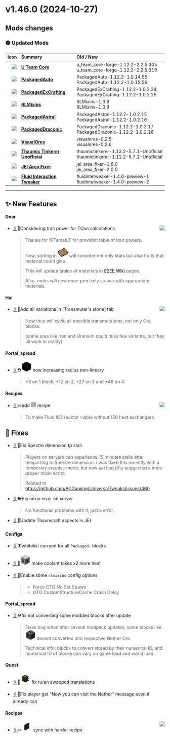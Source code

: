 # v1.46.0 (2024-10-27)
## Mods changes

### 🟡 Updated Mods

Icon | Summary | Old / New
----:|:--------|:---------
<img src="https://media.forgecdn.net/avatars/thumbnails/108/684/30/30/636374315485450120.png"            > |                            [**U Team Core**](https://www.curseforge.com/minecraft/mc-mods/u-team-core)                 | <nobr>u_team_core-forge-1.12.2-2.2.5.305</nobr><br><nobr>u_team_core-forge-1.12.2-2.2.5.319</nobr>
<img src="https://media.forgecdn.net/avatars/thumbnails/180/855/30/30/636796143936766724.png"            > |                           [**PackagedAuto**](https://www.curseforge.com/minecraft/mc-mods/packagedauto)                | <nobr>PackagedAuto-1.12.2-1.0.14.55</nobr><br><nobr>PackagedAuto-1.12.2-1.0.15.56</nobr>
<img src="https://media.forgecdn.net/avatars/thumbnails/205/161/30/30/636946414091294708.png"            > |                     [**PackagedExCrafting**](https://www.curseforge.com/minecraft/mc-mods/packagedexcrafting)          | <nobr>PackagedExCrafting-1.12.2-1.0.2.24</nobr><br><nobr>PackagedExCrafting-1.12.2-1.0.2.25</nobr>
<img src="https://media.forgecdn.net/avatars/thumbnails/648/528/30/30/638050129235150630.png"            > |                               [**RLMixins**](https://www.curseforge.com/minecraft/mc-mods/rlmixins)                    | <nobr>RLMixins-1.3.8</nobr><br><nobr>RLMixins-1.3.9</nobr>
<img src="https://media.forgecdn.net/avatars/thumbnails/759/528/30/30/638095905122883877.png"            > |                         [**PackagedAstral**](https://www.curseforge.com/minecraft/mc-mods/packagedastral)              | <nobr>PackagedAstral-1.12.2-1.0.2.15</nobr><br><nobr>PackagedAstral-1.12.2-1.0.2.16</nobr>
<img src="https://media.forgecdn.net/avatars/thumbnails/785/360/30/30/638135438959255507.png"            > |                       [**PackagedDraconic**](https://www.curseforge.com/minecraft/mc-mods/packageddraconic)            | <nobr>PackagedDraconic-1.12.2-1.0.2.17</nobr><br><nobr>PackagedDraconic-1.12.2-1.0.2.18</nobr>
<img src="https://media.forgecdn.net/avatars/thumbnails/856/836/30/30/638260772226865253.png"            > |                             [**VisualOres**](https://www.curseforge.com/minecraft/mc-mods/visualores)                  | <nobr>visualores-0.2.5</nobr><br><nobr>visualores-0.2.6</nobr>
<img src="https://media.forgecdn.net/avatars/thumbnails/937/632/30/30/638416090890641368.png"            > |            [**Thaumic Tinkerer Unofficial**](https://www.curseforge.com/minecraft/mc-mods/thaumic-tinkerer-unofficial) | <nobr>thaumictinkerer-1.12.2-5.7.1-Unofficial</nobr><br><nobr>thaumictinkerer-1.12.2-5.7.2-Unofficial</nobr>
<img src="https://media.forgecdn.net/avatars/thumbnails/1062/375/30/30/638594947374082619.png"           > |                         [**JEI Area Fixer**](https://www.curseforge.com/minecraft/mc-mods/jei-area-fixer)              | <nobr>jei_area_fixer-1.6.0</nobr><br><nobr>jei_area_fixer-2.0.0</nobr>
<img src="https://media.forgecdn.net/avatars/thumbnails/1071/348/30/30/638606872011907048.png"           > |              [**Fluid Interaction Tweaker**](https://www.curseforge.com/minecraft/mc-mods/fluid-interaction-tweaker)   | <nobr>fluidintetweaker-1.4.0-preview-1</nobr><br><nobr>fluidintetweaker-1.4.0-preview-2</nobr>
-----------

## ✨ New Features


#### Gear

* <img src="https://i.imgur.com/IOAi9XP.png" align=right> [🖇](https://github.com/Krutoy242/Enigmatica2Expert-Extended/commit/7bd90e47b24ed9a3b3b126883e5d5b114b4a1709)🔨Considering trait power for TCon calculations
  > Thanks for @TamatLT for providint table of trait powers.
  > 
  > Now, sorting in ![](https://github.com/Krutoy242/mc-icons/raw/master/i/tconstruct/book__0.png "Materials and You") will consider not only stats but also traits that material could give.
  > 
  > This will update tables of materials in [E2EE Wiki](https://github.com/Krutoy242/Enigmatica2Expert-Extended/blob/master/dev/tools/tcon/stats/Stats.csv) pages.
  > 
  > Also, mobs will now more precisely spawn with appropriate materials.

#### Hei

* <img src="https://i.imgur.com/1nv7lUL.png" align=right> [🖇](https://github.com/Krutoy242/Enigmatica2Expert-Extended/commit/5ae08af3fd24b3d55838a17ae4b4da8a6e811102)🏪Add all variations in [Transmuter's stone] tab
  > Now they will cycle all possible transmutations, not only Ore blocks.
  > 
  > (some ores like Iron and Uranium could miss few variants, but they all work in reality)

#### Portal_spread

* [🖇](https://github.com/Krutoy242/Enigmatica2Expert-Extended/commit/c848338928da38be99a0704e1e7d0d877069c4cb)⛑️![](https://github.com/Krutoy242/mc-icons/raw/master/i/contenttweaker/conglomerate_of_coal__0.png "Conglomerate Of Coal") now increasing radius non-lineary
  > +3 on 1 block, +12 on 2, +27 on 3 and +48 on 4.

#### Recipes

* <img src="https://i.imgur.com/tSBEo7l.png" align=right> [🖇](https://github.com/Krutoy242/Enigmatica2Expert-Extended/commit/40513be533d221c2c7893f528eb0e7c4523eeaaf)✏️add ![](https://github.com/Krutoy242/mc-icons/raw/master/i/fluid/ic2superheated_steam.png "Superheated Steam") recipe
  > To make Fluid IC2 reactor viable without 150 heat exchangers.

## 🐛 Fixes

* [🖇](https://github.com/Krutoy242/Enigmatica2Expert-Extended/commit/162edc0f2e282b450c50ed5a16d20c4e51156ddc)🐛Fix Spectre dimension tp stall
  > Players on servers can experience 15 minutes stalls after teleporting to Spectre dimension.
  > I was fixed this recently with a temporary creative mode, but now `WaitingIdly` suggested a more proper mixin script.
  > 
  > Related to https://github.com/ACGaming/UniversalTweaks/issues/460
* [🖇](https://github.com/Krutoy242/Enigmatica2Expert-Extended/commit/1da16374cd4bb53ea1043d91c2f977cef32439a7)🐦Fix mixin error on server
  > No functional problems with it, just a error.
* [🖇](https://github.com/Krutoy242/Enigmatica2Expert-Extended/commit/b41f3ae4cb346a34c274b662364a2dc8c7f679c3)🔄Update Thaumcraft aspects in JEI
  > 

#### Configs

* [🖇](https://github.com/Krutoy242/Enigmatica2Expert-Extended/commit/4ba698fa5232f0d34298aa450e37a5414d5dde78)🏋️whitelist carryon for all `Packaged-` blocks
  > 
* [🖇](https://github.com/Krutoy242/Enigmatica2Expert-Extended/commit/7dea28601e6c8f9141fb5e834ffdf5ee28caa23d)🔌![](https://github.com/Krutoy242/mc-icons/raw/master/i/ic2/te__31.png "Liquid Heat Exchanger") make coolant takes x2 more heat
  > 
* [🖇](https://github.com/Krutoy242/Enigmatica2Expert-Extended/commit/4f793876c5f3c28ffa4062979ae3581754a4f3c0)🧩Enable some `rlmixins` config options
  > - Force OTG No Set Spawn
  > - OTG CustomStructureCache Crash Delay

#### Portal_spread

* [🖇](https://github.com/Krutoy242/Enigmatica2Expert-Extended/commit/5d895efe68c9334695bbe22b91e788469fb1cd8a)⛑️fix not converting some modded blocks after update
  > Fixes bug when after several modpack updates, some blocks like ![](https://github.com/Krutoy242/mc-icons/raw/master/i/actuallyadditions/block_misc__3.png "Black Quartz Ore") doesnt converted into respective Nether Ore.
  > 
  > Technical info: blocks to convert stored by their numerical ID, and numerical ID of blocks can vary on game load and world load.

#### Quest

* [🖇](https://github.com/Krutoy242/Enigmatica2Expert-Extended/commit/bcc1e3c26b96a3d2d50f8ea37cbfc8c35fd35a3a)📖![](https://github.com/Krutoy242/mc-icons/raw/master/i/thaumcraft/bellows__0.png "Arcane Bellows") fix ru/en swapped translations
  > 
* [🖇](https://github.com/Krutoy242/Enigmatica2Expert-Extended/commit/5b6b7ec9372f77b4a5071c9145aece78c478ef37)📖Fix player get "Now you can visit the Nether" message even if already can
  > 

#### Recipes

* <img src="https://i.imgur.com/mqb03Cs.png" align=right> [🖇](https://github.com/Krutoy242/Enigmatica2Expert-Extended/commit/4924d345171cd8376ce81fc91363e86e50927568)✏️![](https://github.com/Krutoy242/mc-icons/raw/master/i/thaumicenergistics/arcane_terminal__0.png "Arcane Crafting Terminal") sync with harder recipe
  > 



